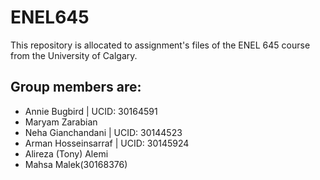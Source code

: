 # ENEL645
This repository is allocated to assignment's files of the ENEL 645 course from the University of Calgary.
## Group members are:
- Annie Bugbird | UCID: 30164591
- Maryam Zarabian
- Neha Gianchandani | UCID: 30144523
- Arman Hosseinsarraf | UCID: 30145924
- Alireza (Tony) Alemi
- Mahsa Malek(30168376)
